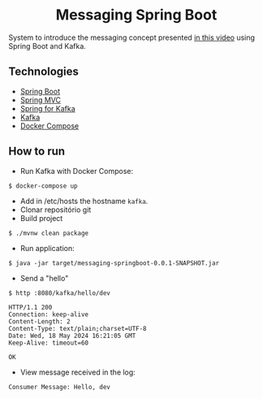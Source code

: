 <h1 align="center">
  Messaging Spring Boot
</h1>

System to introduce the messaging concept presented [in this video](https://youtu.be/97TF2xZgAhU) using Spring Boot and Kafka.

## Technologies
 
- [Spring Boot](https://spring.io/projects/spring-boot)
- [Spring MVC](https://docs.spring.io/spring-framework/reference/web/webmvc.html)
- [Spring for Kafka](https://docs.spring.io/spring-kafka/reference/html/)
- [Kafka](https://kafka.apache.org)
- [Docker Compose](https://docs.docker.com/compose/)

## How to run

- Run Kafka with Docker Compose:
```
$ docker-compose up
```

- Add in /etc/hosts the hostname `kafka`.
- Clonar repositório git
- Build project
```
$ ./mvnw clean package
```
- Run application:
```
$ java -jar target/messaging-springboot-0.0.1-SNAPSHOT.jar
```

- Send a "hello"
```
$ http :8080/kafka/hello/dev

HTTP/1.1 200
Connection: keep-alive
Content-Length: 2
Content-Type: text/plain;charset=UTF-8
Date: Wed, 18 May 2024 16:21:05 GMT
Keep-Alive: timeout=60

OK
```

- View message received in the log:
```
Consumer Message: Hello, dev
```
